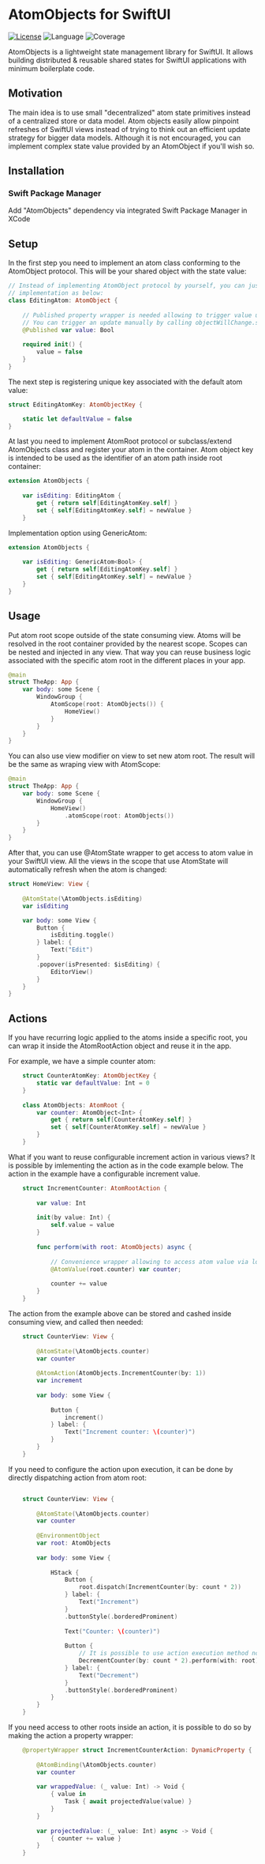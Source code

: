 # AtomObjects for SwiftUI

[![License](https://img.shields.io/badge/license-MIT-ff69b4.svg)](https://github.com/kzlekk/AtomObjects/raw/master/LICENSE)
![Language](https://img.shields.io/badge/swift-5.7-orange.svg)
![Coverage](https://img.shields.io/badge/coverage-75%25-green)

AtomObjects is a lightweight state management library for SwiftUI. It allows building distributed & reusable shared 
states for SwiftUI applications with minimum boilerplate code.

## Motivation

The main idea is to use small "decentralized" atom state primitives instead of a centralized store or data model. 
Atom objects easily allow pinpoint refreshes of SwiftUI views instead of trying to think out an efficient 
update strategy for bigger data models. Although it is not encouraged, you can implement complex state value 
provided by an AtomObject if you'll wish so.

## Installation

### Swift Package Manager

Add "AtomObjects" dependency via integrated Swift Package Manager in XCode

## Setup

In the first step you need to implement an atom class conforming to the AtomObject protocol. This will be your shared 
object with the state value:

```swift
// Instead of implementing AtomObject protocol by yourself, you can just use GenericAtom class with the similar basic
// implementation as below:
class EditingAtom: AtomObject {
    
    // Published property wrapper is needed allowing to trigger value updates.
    // You can trigger an update manually by calling objectWillChange.send() where appropriate.
    @Published var value: Bool
    
    required init() {
        value = false
    }
}
```

The next step is registering unique key associated with the default atom value:

```swift
struct EditingAtomKey: AtomObjectKey {

    static let defaultValue = false
}
```

At last you need to implement AtomRoot protocol or subclass/extend AtomObjects class and register your atom in the 
container. Atom object key is intended to be used as the identifier of an atom path inside root container:

```swift
extension AtomObjects {
     
    var isEditing: EditingAtom {
        get { return self[EditingAtomKey.self] }
        set { self[EditingAtomKey.self] = newValue }
    }
```

Implementation option using GenericAtom:

```swift
extension AtomObjects {    
     
    var isEditing: GenericAtom<Bool> {
        get { return self[EditingAtomKey.self] }
        set { self[EditingAtomKey.self] = newValue }
    }
}
```

## Usage

Put atom root scope outside of the state consuming view. Atoms will be resolved in the root container provided by 
the nearest scope. Scopes can be nested and injected in any view. That way you can reuse business logic associated with 
the specific atom root in the different places in your app.

```swift
@main
struct TheApp: App {
    var body: some Scene {
        WindowGroup {
            AtomScope(root: AtomObjects()) {
                HomeView()
            }
        }
    }
}
```

You can also use view modifier on view to set new atom root. The result will be the same as wraping view with AtomScope:

```swift
@main
struct TheApp: App {
    var body: some Scene {
        WindowGroup {
            HomeView()
                .atomScope(root: AtomObjects())
        }
    }
}
```

After that, you can use @AtomState wrapper to get access to atom value in your SwiftUI view. All the views in the scope 
that use AtomState will automatically refresh when the atom is changed:

```swift
struct HomeView: View {
    
    @AtomState(\AtomObjects.isEditing)
    var isEditing

    var body: some View {
        Button {
            isEditing.toggle()
        } label: {
            Text("Edit")
        }
        .popover(isPresented: $isEditing) {
            EditorView()
        }
    }
}
```

## Actions

If you have recurring logic applied to the atoms inside a specific root, you can wrap it inside the AtomRootAction 
object and reuse it in the app. 

For example, we have a simple counter atom:

```swift
    struct CounterAtomKey: AtomObjectKey {
        static var defaultValue: Int = 0
    }
    
    class AtomObjects: AtomRoot {
        var counter: AtomObject<Int> {
            get { return self[CounterAtomKey.self] }
            set { self[CounterAtomKey.self] = newValue }
        }
    }
```

What if you want to reuse configurable increment action in various views? It is possible by imlementing the action as in
the code example below. The action in the example have a configurable increment value. 

```swift
    struct IncrementCounter: AtomRootAction {
        
        var value: Int
        
        init(by value: Int) {
            self.value = value
        }
        
        func perform(with root: AtomObjects) async {
            
            // Convenience wrapper allowing to access atom value via local variable
            @AtomValue(root.counter) var counter; 
            
            counter += value
        }
    }
```

The action from the example above can be stored and cashed inside consuming view, and called then needed:

```swift
    struct CounterView: View {
        
        @AtomState(\AtomObjects.counter)
        var counter
    
        @AtomAction(AtomObjects.IncrementCounter(by: 1))
        var increment
    
        var body: some View {
        
            Button {
                increment()
            } label: {
                Text("Increment counter: \(counter)")
            }
        }
    } 
```

If you need to configure the action upon execution, it can be done by directly dispatching action from atom root:

```swift

    struct CounterView: View {
        
        @AtomState(\AtomObjects.counter)
        var counter
    
        @EnvironmentObject
        var root: AtomObjects
    
        var body: some View {
        
            HStack {
                Button {
                    root.dispatch(IncrementCounter(by: count * 2))
                } label: {
                    Text("Increment")
                }
                .buttonStyle(.borderedProminent)
                            
                Text("Counter: \(counter)")
                
                Button {
                    // It is possible to use action execution method notation
                    DecrementCounter(by: count * 2).perform(with: root)
                } label: {
                    Text("Decrement")
                }
                .buttonStyle(.borderedProminent)
            }
        }
    }     
```

If you need access to other roots inside an action, it is possible to do so by making the action a property wrapper:

```swift
    @propertyWrapper struct IncrementCounterAction: DynamicProperty {
        
        @AtomBinding(\AtomObjects.counter)
        var counter
        
        var wrappedValue: (_ value: Int) -> Void {
            { value in
                Task { await projectedValue(value) }
            }
        }
        
        var projectedValue: (_ value: Int) async -> Void {
            { counter += value }
        }
    }
```
